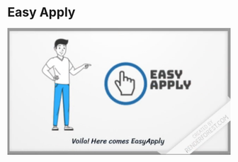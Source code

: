 # Easy Apply 

[![Watch the video](https://github.com/ChaitanyaBandikatla/easy-apply-chrome-extension/blob/master/Resources/Video_thumbnail.png)](https://youtu.be/IRP6AflOPCg)
